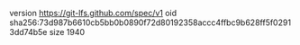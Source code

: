 version https://git-lfs.github.com/spec/v1
oid sha256:73d987b6610cb5bb0b0890f72d80192358accc4ffbc9b628ff5f02913dd74b5e
size 1940
